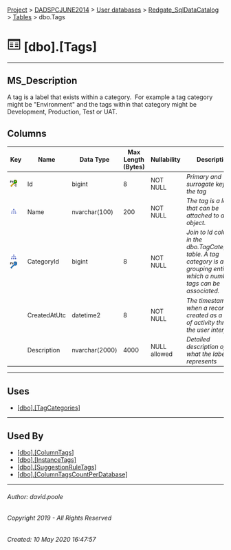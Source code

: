 #### 

[Project](../../../../readme.md) > [DADSPCJUNE2014](../../../readme.md) > [User databases](../../readme.md) > [Redgate_SqlDataCatalog](../readme.md) > [Tables](Tables.md) > dbo.Tags

# ![Tables](../../../../Images/Table32.png) [dbo].[Tags]

---

## <a name="#description"></a>MS_Description

A tag is a label that exists within a category.  For example a tag category might be "Environment" and the tags within that category might be Development, Production, Test or UAT.

## <a name="#columns"></a>Columns

| Key | Name | Data Type | Max Length (Bytes) | Nullability | Description |
|---|---|---|---|---|---|
| [![Cluster Primary Key PK_Tags: Id](../../../../Images/pkcluster.png)](#indexes) | Id | bigint | 8 | NOT NULL | _Primary and surrogate key for the tag_ |
| [![Indexes IX_Tags_CategoryId_Name](../../../../Images/Index.png)](#indexes) | Name | nvarchar(100) | 200 | NOT NULL | _The tag is a label that can be attached to an object._ |
| [![Indexes IX_Tags_CategoryId_Name](../../../../Images/Index.png)](#indexes)[![Foreign Keys FK_Tags_TagCategories_CategoryId: [dbo].[TagCategories].CategoryId](../../../../Images/fk.png)](#foreignkeys) | CategoryId | bigint | 8 | NOT NULL | _Join to Id column in the dbo.TagCategories table. A tag category is a grouping entity to which a number of tags can be associated._ |
|  | CreatedAtUtc | datetime2 | 8 | NOT NULL | _The timestamp for when a record was created as a result of activity through the user interface_ |
|  | Description | nvarchar(2000) | 4000 | NULL allowed | _Detailed description of what the label represents_ |


---

## <a name="#uses"></a>Uses

* [[dbo].[TagCategories]](TagCategories.md)


---

## <a name="#usedby"></a>Used By

* [[dbo].[ColumnTags]](ColumnTags.md)
* [[dbo].[InstanceTags]](InstanceTags.md)
* [[dbo].[SuggestionRuleTags]](SuggestionRuleTags.md)
* [[dbo].[ColumnTagsCountPerDatabase]](../Views/ColumnTagsCountPerDatabase.md)


---

###### Author:  david.poole

###### Copyright 2019 - All Rights Reserved

###### Created: 10 May 2020 16:47:57

